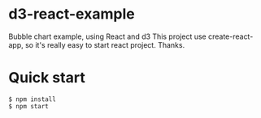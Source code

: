 # d3-react-example

Bubble chart example, using React and d3
This project use create-react-app, so it's really easy to start react project. Thanks.

# Quick start

```
$ npm install
$ npm start
```
